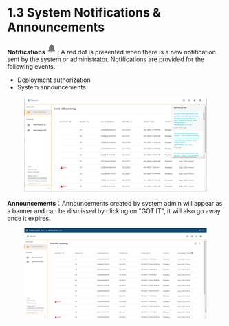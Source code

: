 # 1.3 System Notifications & Announcements

**Notifications** ![](../.gitbook/assets/con-icon-24.png)**:** A red dot is presented when there is a new notification sent by the system or administrator. Notifications are provided for the following events.

* Deployment authorization
* System announcements

<figure><img src="../.gitbook/assets/Deeploy-con-1-3-0.png" alt=""><figcaption></figcaption></figure>

**Announcements**：Announcements created by system admin will appear as a banner and can be dismissed by clicking on "GOT IT", it will also go away once it expires.

<figure><img src="../.gitbook/assets/Deeploy-con-1-3-1.png" alt=""><figcaption></figcaption></figure>



